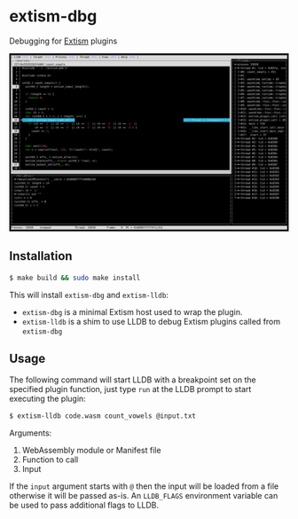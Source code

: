 # extism-dbg

Debugging for [Extism](https://github.com/extism/extism) plugins

![extism-dbg](extism-dbg.png)

## Installation

```bash
$ make build && sudo make install
```

This will install `extism-dbg` and `extism-lldb`:
- `extism-dbg` is a minimal Extism host used to wrap the plugin.
- `extism-lldb` is a shim to use LLDB to debug Extism plugins called from `extism-dbg` 

## Usage

The following command will start LLDB with a breakpoint set on the specified plugin function, 
just type `run` at the LLDB prompt to start executing the plugin:

```bash
$ extism-lldb code.wasm count_vowels @input.txt
```
Arguments:
1. WebAssembly module or Manifest file
2. Function to call
3. Input
 
If the `input` argument starts with `@` then the input will be loaded from a file otherwise it will 
be passed as-is. An `LLDB_FLAGS` environment variable can be used to pass additional flags to LLDB.
